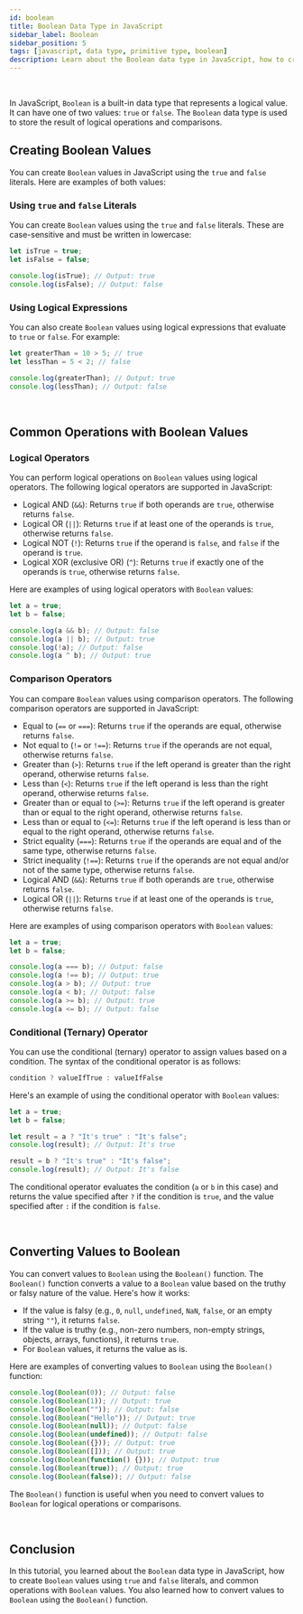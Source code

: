 ```yaml
---
id: boolean
title: Boolean Data Type in JavaScript
sidebar_label: Boolean
sidebar_position: 5
tags: [javascript, data type, primitive type, boolean]
description: Learn about the Boolean data type in JavaScript, how to create Boolean values, and common operations with Boolean values.
---
```


<AdsComponent />

<br />

In JavaScript, `Boolean` is a built-in data type that represents a logical value. It can have one of two values: `true` or `false`. The `Boolean` data type is used to store the result of logical operations and comparisons.

## Creating Boolean Values

You can create `Boolean` values in JavaScript using the `true` and `false` literals. Here are examples of both values:

### Using `true` and `false` Literals

You can create `Boolean` values using the `true` and `false` literals. These are case-sensitive and must be written in lowercase:

```javascript title="app.js"
let isTrue = true;
let isFalse = false;

console.log(isTrue); // Output: true
console.log(isFalse); // Output: false
```

### Using Logical Expressions

You can also create `Boolean` values using logical expressions that evaluate to `true` or `false`. For example:

```javascript title="app.js"
let greaterThan = 10 > 5; // true
let lessThan = 5 < 2; // false

console.log(greaterThan); // Output: true
console.log(lessThan); // Output: false
```

<AdsComponent />

<br />

## Common Operations with Boolean Values

### Logical Operators

You can perform logical operations on `Boolean` values using logical operators. The following logical operators are supported in JavaScript:

- Logical AND (`&&`): Returns `true` if both operands are `true`, otherwise returns `false`.
- Logical OR (`||`): Returns `true` if at least one of the operands is `true`, otherwise returns `false`.
- Logical NOT (`!`): Returns `true` if the operand is `false`, and `false` if the operand is `true`.
- Logical XOR (exclusive OR) (`^`): Returns `true` if exactly one of the operands is `true`, otherwise returns `false`.

Here are examples of using logical operators with `Boolean` values:

```javascript title="app.js"
let a = true;
let b = false;

console.log(a && b); // Output: false
console.log(a || b); // Output: true
console.log(!a); // Output: false
console.log(a ^ b); // Output: true
```

### Comparison Operators

You can compare `Boolean` values using comparison operators. The following comparison operators are supported in JavaScript:

- Equal to (`==` or `===`): Returns `true` if the operands are equal, otherwise returns `false`.
- Not equal to (`!=` or `!==`): Returns `true` if the operands are not equal, otherwise returns `false`.
- Greater than (`>`): Returns `true` if the left operand is greater than the right operand, otherwise returns `false`.
- Less than (`<`): Returns `true` if the left operand is less than the right operand, otherwise returns `false`.
- Greater than or equal to (`>=`): Returns `true` if the left operand is greater than or equal to the right operand, otherwise returns `false`.
- Less than or equal to (`<=`): Returns `true` if the left operand is less than or equal to the right operand, otherwise returns `false`.
- Strict equality (`===`): Returns `true` if the operands are equal and of the same type, otherwise returns `false`.
- Strict inequality (`!==`): Returns `true` if the operands are not equal and/or not of the same type, otherwise returns `false`.
- Logical AND (`&&`): Returns `true` if both operands are `true`, otherwise returns `false`.
- Logical OR (`||`): Returns `true` if at least one of the operands is `true`, otherwise returns `false`.

Here are examples of using comparison operators with `Boolean` values:

```javascript title="app.js"
let a = true;
let b = false;

console.log(a === b); // Output: false
console.log(a !== b); // Output: true
console.log(a > b); // Output: true
console.log(a < b); // Output: false
console.log(a >= b); // Output: true
console.log(a <= b); // Output: false
```

### Conditional (Ternary) Operator

You can use the conditional (ternary) operator to assign values based on a condition. The syntax of the conditional operator is as follows:

```javascript
condition ? valueIfTrue : valueIfFalse
```

Here's an example of using the conditional operator with `Boolean` values:

```javascript title="app.js"
let a = true;
let b = false;

let result = a ? "It's true" : "It's false";
console.log(result); // Output: It's true

result = b ? "It's true" : "It's false";
console.log(result); // Output: It's false
```

The conditional operator evaluates the condition (`a` or `b` in this case) and returns the value specified after `?` if the condition is `true`, and the value specified after `:` if the condition is `false`.

<AdsComponent />

<br />

## Converting Values to Boolean

You can convert values to `Boolean` using the `Boolean()` function. The `Boolean()` function converts a value to a `Boolean` value based on the truthy or falsy nature of the value. Here's how it works:

- If the value is falsy (e.g., `0`, `null`, `undefined`, `NaN`, `false`, or an empty string `""`), it returns `false`.
- If the value is truthy (e.g., non-zero numbers, non-empty strings, objects, arrays, functions), it returns `true`.
- For `Boolean` values, it returns the value as is.

Here are examples of converting values to `Boolean` using the `Boolean()` function:

```javascript title="app.js"
console.log(Boolean(0)); // Output: false
console.log(Boolean(1)); // Output: true
console.log(Boolean("")); // Output: false
console.log(Boolean("Hello")); // Output: true
console.log(Boolean(null)); // Output: false
console.log(Boolean(undefined)); // Output: false
console.log(Boolean({})); // Output: true
console.log(Boolean([])); // Output: true
console.log(Boolean(function() {})); // Output: true
console.log(Boolean(true)); // Output: true
console.log(Boolean(false)); // Output: false
```

The `Boolean()` function is useful when you need to convert values to `Boolean` for logical operations or comparisons.

<AdsComponent />

<br />

## Conclusion

In this tutorial, you learned about the `Boolean` data type in JavaScript, how to create `Boolean` values using `true` and `false` literals, and common operations with `Boolean` values. You also learned how to convert values to `Boolean` using the `Boolean()` function.